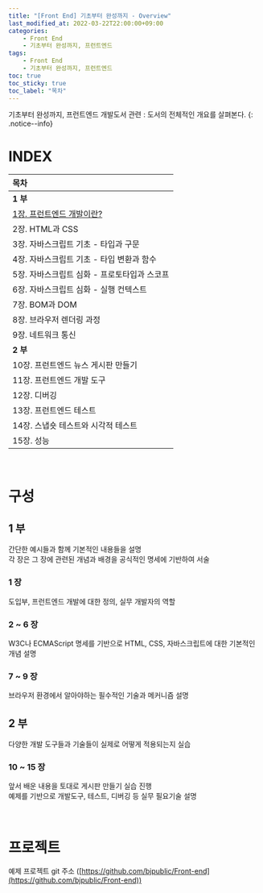 ```yaml
---
title: "[Front End] 기초부터 완성까지 - Overview"
last_modified_at: 2022-03-22T22:00:00+09:00
categories:
    - Front End
    - 기초부터 완성까지, 프런트엔드
tags:
    - Front End
    - 기초부터 완성까지, 프런트엔드
toc: true
toc_sticky: true
toc_label: "목차"
---
```


기초부터 완성까지, 프런트엔드 개발도서 관련 : 도서의 전체적인 개요를 살펴본다.
{: .notice--info}

# INDEX

| 목차                                                                      |
|:------------------------------------------------------------------------|
| **1 부**                                                                 |
| [1장. 프런트엔드 개발이란?](https://tonyjev93.github.io/front%20end/기초부터%20완성까지,%20프런트엔드/front-end-basic-01/) |
| 2장. HTML과 CSS                                                           |
| 3장. 자바스크립트 기초 - 타입과 구문                                                  |
| 4장. 자바스크립트 기초 - 타입 변환과 함수                                               |
| 5장. 자바스크립트 심화 - 프로토타입과 스코프                                              |
| 6장. 자바스크립트 심화 - 실행 컨텍스트                                                 |
| 7장. BOM과 DOM                                                            |
| 8장. 브라우저 렌더링 과정                                                         |
| 9장. 네트워크 통신                                                             |
| **2 부**                                                                 |
| 10장. 프런트엔드 뉴스 게시판 만들기                                                   |
| 11장. 프런트엔드 개발 도구                                                        |
| 12장. 디버깅                                                                |
| 13장. 프런트엔드 테스트                                                          |
| 14장. 스냅숏 테스트와 시각적 테스트                                                   |
| 15장. 성능                                                                 |


<br/>

# 구성

## 1 부

간단한 예시들과 함께 기본적인 내용들을 설명<br>
각 장은 그 장에 관련된 개념과 배경을 공식적인 명세에 기반하여 서술

### 1 장
도입부, 프런트엔드 개발에 대한 정의, 실무 개발자의 역할

### 2 ~ 6 장 
W3C나 ECMAScript 명세를 기반으로 HTML, CSS, 자바스크립트에 대한 기본적인 개념 설명

### 7 ~ 9 장
브라우저 환경에서 알아야하는 필수적인 기술과 메커니즘 설명

## 2 부

다양한 개발 도구들과 기술들이 실제로 어떻게 적용되는지 실습

### 10 ~ 15 장
앞서 배운 내용을 토대로 게시판 만들기 실습 진행<br>
예제를 기반으로 개발도구, 테스트, 디버깅 등 실무 필요기술 설명

<br/>

# 프로젝트

예제 프로젝트 git 주소 ([https://github.com/bjpublic/Front-end](https://github.com/bjpublic/Front-end))